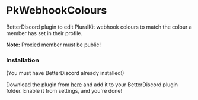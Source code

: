 # PkWebhookColours
BetterDiscord plugin to edit PluralKit webhook colours to match the colour a member has set in their profile.

**Note:** Proxied member must be public!

### Installation

(You must have BetterDiscord already installed!)

Download the plugin from [here](https://raw.githubusercontent.com/0xlgs/PkWebhookColours/master/PkWebhookColours.plugin.js) and add it to your BetterDiscord plugin folder. Enable it from settings, and you're done!
